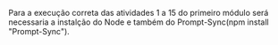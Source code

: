 Para a execução correta das atividades 1 a 15 do primeiro módulo será necessaria a instalção do Node e também do Prompt-Sync(npm install "Prompt-Sync").






































































































